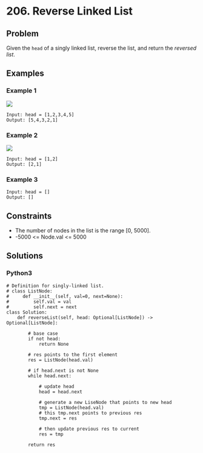 # 206. Reverse Linked List

## Problem

Given the `head` of a singly linked list, reverse the list, and return the *reversed list*.

## Examples

### Example 1

![](https://assets.leetcode.com/uploads/2021/02/19/rev1ex1.jpg)

```
Input: head = [1,2,3,4,5]
Output: [5,4,3,2,1]
```

### Example 2

![](https://assets.leetcode.com/uploads/2021/02/19/rev1ex2.jpg)

```
Input: head = [1,2]
Output: [2,1]
```

### Example 3

```
Input: head = []
Output: []
```

## Constraints

* The number of nodes in the list is the range [0, 5000].
* -5000 <= Node.val <= 5000

## Solutions

### Python3

```
# Definition for singly-linked list.
# class ListNode:
#     def __init__(self, val=0, next=None):
#         self.val = val
#         self.next = next
class Solution:
    def reverseList(self, head: Optional[ListNode]) -> Optional[ListNode]:
        
        # base case
        if not head:
            return None
        
        # res points to the first element
        res = ListNode(head.val)
        
        # if head.next is not None
        while head.next:
            
            # update head
            head = head.next
            
            # generate a new LiseNode that points to new head
            tmp = ListNode(head.val)
            # this tmp.next points to previous res
            tmp.next = res
            
            # then update previous res to current
            res = tmp
        
        return res
```
